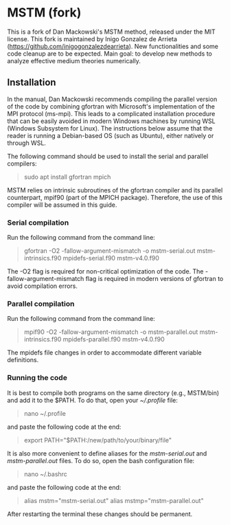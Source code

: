 # MSTM (fork)

This is a fork of Dan Mackowski's MSTM method, released under the MIT license.
This fork is maintained by Inigo Gonzalez de Arrieta (https://github.com/inigogonzalezdearrieta).
New functionalities and some code cleanup are to be expected.
Main goal: to develop new methods to analyze effective medium theories numerically.

## Installation

In the manual, Dan Mackowski recommends compiling the parallel version of the code by combining gfortran with Microsoft's implementation of the MPI protocol (ms-mpi). This leads to a complicated installation procedure that can be easily avoided in modern Windows machines by running WSL (Windows Subsystem for Linux). The instructions below assume that the reader is running a Debian-based OS (such as Ubuntu), either natively or through WSL.

The following command should be used to install the serial and parallel compilers:

> sudo apt install gfortran mpich

MSTM relies on intrinsic subroutines of the gfortran compiler and its parallel counterpart, mpif90 (part of the MPICH package). Therefore, the use of this compiler will be assumed in this guide.

### Serial compilation

Run the following command from the command line:

> gfortran -O2 -fallow-argument-mismatch -o mstm-serial.out mstm-intrinsics.f90 mpidefs-serial.f90 mstm-v4.0.f90

The -O2 flag is required for non-critical optimization of the code. The -fallow-argument-mismatch flag is required in modern versions of gfortran to avoid compilation errors.

### Parallel compilation

Run the following command from the command line:

> mpif90 -O2 -fallow-argument-mismatch -o mstm-parallel.out mstm-intrinsics.f90 mpidefs-parallel.f90 mstm-v4.0.f90

The mpidefs file changes in order to accommodate different variable definitions.

### Running the code

It is best to compile both programs on the same directory (e.g., MSTM/bin) and add it to the $PATH. To do that, open your *~/.profile* file:

> nano ~/.profile

and paste the following code at the end:

> export PATH="$PATH:/new/path/to/your/binary/file"

It is also more convenient to define aliases for the *mstm-serial.out* and *mstm-parallel.out* files. To do so, open the bash configuration file:

> nano ~/.bashrc

and paste the following code at the end:

> alias mstm="mstm-serial.out"
> alias mstmp="mstm-parallel.out"

After restarting the terminal these changes should be permanent.
